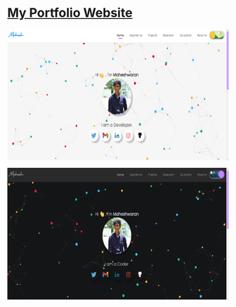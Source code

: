 <h1> <a href="https://MaheshwaranCV.github.io/">My Portfolio Website </a> </h1>

<img
              src="assets/images/readme/snapshot1.png"
              alt=""
              height="300"
              width="550"
            />
          
<img
              src="assets/images/readme/snapshot2.png"
              alt=""
              height="300"
              width="550"
            />

